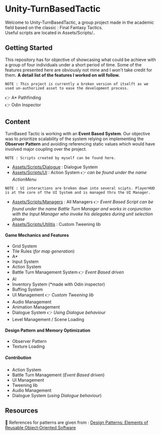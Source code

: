 # Unity-TurnBasedTactic

Welcome to Unity-TurnBasedTactic, a group project made in the academic field based on the classic : Final Fantasy Tactics.</br>
Useful scripts are located in Assets/Scripts/..

## Getting Started

This repository has for objective of showcasing what could be achieve with a group of four individuals under a short period of time.
Some of the features presented here are obviously not mine and I won't take credit for them. __A detail list of the features I worked on will follow.__

```
NOTE : This project is currently a broken version of itselft as we used un-authorized asset to ease the development process.
```

👉 A* Pathfinding</br>
👉 Odin Inspector

## Content

TurnBased Tactic is working with an __Event Based System__. Our objective was to prioritize scalability of the system relying on implementing the __Observer Pattern__
and avoiding referencing static values which would have involved major coupling over the project.

```
NOTE : Scripts created by myself can be found here.
```

* [Assets/Scripts/Dialogue](https://github.com/guyllaumedemers/Unity-TurnBasedTactic/tree/master/Assets/Scripts/Dialogue) : Dialogue System
* [Assets/Scripts/UI](https://github.com/guyllaumedemers/Unity-TurnBasedTactic/tree/master/Assets/Scripts/UI) : Action System 👉 *can be found under the name ActionMenu*
```
NOTE : UI interactions are broken down into several scipts. PlayerHUD is at the core of the UI System and is managed thru the UI Manager.
```
* [Assets/Scripts/Managers](https://github.com/guyllaumedemers/Unity-TurnBasedTactic/tree/master/Assets/Scripts/Managers) : All Managers  👉 *Event Based Script can be found under the name Battle Turn Manager and works in conjunction with the Input Manager who invoke his delegates during unit selection phase*
* [Assets/Scripts/Utilitis](https://github.com/guyllaumedemers/Unity-TurnBasedTactic/tree/master/Assets/Scripts/Utilities) : Custom Tweening lib

#### Game Mechanics and Features

* Grid System
* Tile Rules (*for map generation*)
* A*
* Input System
* Action System
* Battle Turn Management System 👉 *Event Based driven*
* AI
* Inventory System (*made with Odin inspector)
* Buffing System
* UI Management 👉 *Custom Tweening lib*
* Audio Management
* Animation Management
* Dialogue System 👉 *Using Dialogue behaviour*
* Level Management / Scene Loading

#### Design Pattern and Memory Optimization

* Observer Pattern
* Texture Loading

##### Contribution

* Action System
* Battle Turn Management (*Event Based driven*)
* UI Management
* Tweening lib
* Audio Management
* Dialogue System (*using Dialogue behaviour*)

## Resources

💬 References for patterns are given from : [Design Patterns: Elements of Reusable Object‑Oriented Software]()
